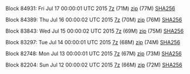 Block 84931: Fri Jul 17 00:00:01 UTC 2015 [7z](https://transfer.sh/bB8Yn/bootstrap.dat.20150717.7z) (71M) [zip](https://transfer.sh/pKFpa/bootstrap.dat.20150717.zip) (77M) [SHA256](https://transfer.sh/17JrNJ/sha256.txt)

Block 84389: Thu Jul 16 00:00:02 UTC 2015 [7z](https://transfer.sh/1aYd6m/bootstrap.dat.20150716.7z) (70M) [zip](https://transfer.sh/puY4v/bootstrap.dat.20150716.zip) (76M) [SHA256](https://transfer.sh/1g0FLI/sha256.txt)

Block 83843: Wed Jul 15 00:00:02 UTC 2015 [7z](https://transfer.sh/dYvVJ/bootstrap.dat.20150715.7z) (69M) [zip](https://transfer.sh/HueV3/bootstrap.dat.20150715.zip) (75M) [SHA256](https://transfer.sh/YNMuB/sha256.txt)

Block 83297: Tue Jul 14 00:00:01 UTC 2015 [7z](https://transfer.sh/dwoa8/bootstrap.dat.20150714.7z) (68M) [zip](https://transfer.sh/DDAhf/bootstrap.dat.20150714.zip) (74M) [SHA256](https://transfer.sh/1clwwm/sha256.txt)

Block 82748: Mon Jul 13 00:00:01 UTC 2015 [7z](https://transfer.sh/12B4yn/bootstrap.dat.20150713.7z) (67M) [zip](https://transfer.sh/iP6e0/bootstrap.dat.20150713.zip) (73M) [SHA256](https://transfer.sh/73O0C/sha256.txt)

Block 82204: Sun Jul 12 00:00:02 UTC 2015 [7z](https://transfer.sh/c23yH/bootstrap.dat.20150712.7z) (66M) [zip](https://transfer.sh/16xz43/bootstrap.dat.20150712.zip) (72M) [SHA256](https://transfer.sh/1crb8v/sha256.txt)
